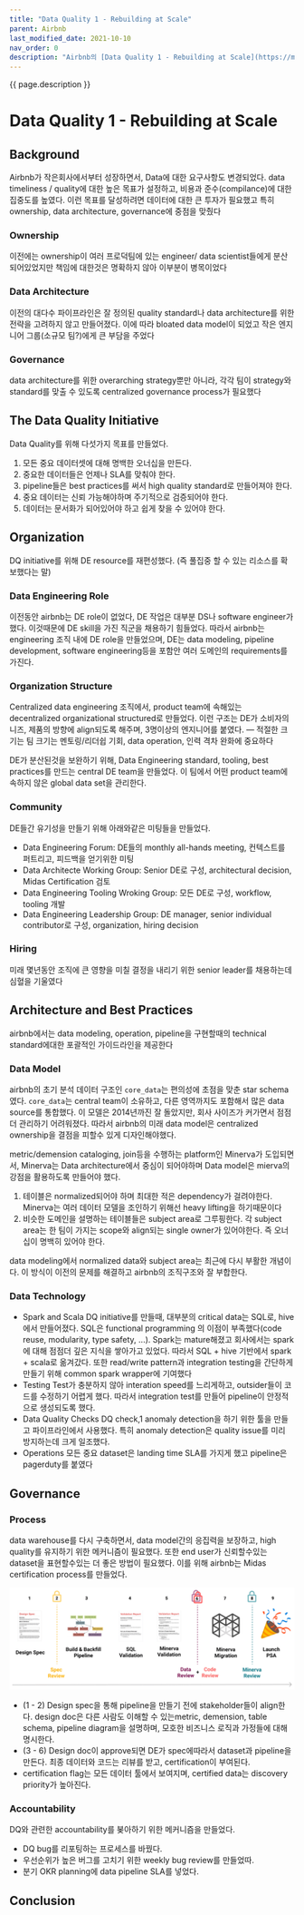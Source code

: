 ```yaml
---
title: "Data Quality 1 - Rebuilding at Scale"
parent: Airbnb
last_modified_date: 2021-10-10
nav_order: 0
description: "Airbnb의 [Data Quality 1 - Rebuilding at Scale](https://medium.com/airbnb-engineering/data-quality-at-airbnb-e582465f3ef7) 을 번역한 글 입니다."
---
```

{{ page.description }}

# Data Quality 1 - Rebuilding at Scale

## Background

Airbnb가 작은회사에서부터 성장하면서, Data에 대한 요구사항도 변경되었다. data timeliness / quality에 대한 높은 목표가 설정하고, 비용과 준수(compilance)에 대한 집중도를 높였다. 이런 목표를 달성하려면  데이터에 대한 큰 투자가 필요했고 특히 ownership, data architecture, governance에 중점을 맞췄다

### Ownership

이전에는 ownership이 여러 프로덕팀에 있는 engineer/ data scientist들에게 분산되어있었지만 책임에 대한것은 명확하지 않아 이부분이 병목이었다

### Data Architecture

이전의 대다수 파이프라인은 잘 정의된 quality standard나 data architecture를 위한 전략을 고려하지 않고 만들어졌다. 이에 따라 bloated data model이 되었고 작은 엔지니어 그룹(소규모 팀?)에게 큰 부담을 주었다

### Governance

data architecture를 위한 overarching strategy뿐만 아니라, 각각 팀이 strategy와 standard를 맞출 수 있도록 centralized governance process가 필요했다

## The Data Quality Initiative

Data Quality를 위해 다섯가지 목표를 만들었다.

1. 모든 중요 데이터셋에 대해 명백한 오너십을 만든다.
2. 중요한 데이터들은 언제나 SLA를 맞춰야 한다.
3. pipeline들은 best practices를 써서 high quality standard로 만들어져야 한다.
4. 중요 데이터는 신뢰 가능해야하며 주기적으로 검증되어야 한다.
5. 데이터는 문서화가 되어있어야 하고 쉽게 찾을 수 있어야 한다.

## Organization

DQ initiative를 위해 DE resource를 재편성했다. (즉 풀집중 할 수 있는 리소스를 확보했다는 말)

### Data Engineering Role

이전동안 airbnb는 DE role이 없었다, DE 작업은 대부분 DS나 software engineer가 했다. 이것때문에 DE skill을 가진 직군을 채용하기 힘들었다. 따라서 airbnb는 engineering 조직 내에 DE role을 만들었으며, DE는 data modeling, pipeline development, software engineering등을 포함안 여러 도메인의 requirements를 가진다.

### Organization Structure

Centralized data engineering 조직에서, product team에 속해있는 decentralized organizational structured로 만들었다. 이런 구조는 DE가 소비자의 니즈, 제품의 방향에 align되도록 해주며, 3명이상의 엔지니어를 붙였다. — 적절한 크기는 팀 크기는 멘토링/리더쉽 기회, data operation, 인력 격차 완화에 중요하다

DE가 분산된것을 보완하기 위해, Data Engineering standard, tooling, best practices를 만드는 central DE team을 만들었다. 이 팀에서 어떤 product team에 속하지 않은 global data set을 관리한다.

### Community

DE들간 유기성을 만들기 위해 아래와같은 미팅들을 만들었다.

- Data Engineering Forum: DE들의 monthly all-hands meeting, 컨텍스트를 퍼트리고, 피드백을 얻기위한 미팅
- Data Architecte Working Group: Senior DE로 구성, architectural decision, Midas Certification 검토
- Data Engineering Tooling Wroking Group: 모든 DE로 구성, workflow, tooling 개발
- Data Engineering Leadership Group: DE manager, senior individual contributor로 구성, organization, hiring decision

### Hiring

미래 몇년동안 조직에 큰 영향을 미칠 결정을 내리기 위한 senior leader를 채용하는데 심혈을 기울였다

## Architecture and Best Practices

airbnb에서는 data modeling, operation, pipeline을 구현할때의 technical standard에대한 포괄적인 가이드라인을 제공한다

### Data Model

airbnb의 초기 분석 데이터 구조인 `core_data`는 편의성에 초점을 맞춘 star schema였다. `core_data`는 central team이 소유하고, 다른 영역까지도 포함해서 많은 data source를 통합했다. 이 모델은 2014년까진 잘 돌았지만, 회사 사이즈가 커가면서 점점더 관리하기 어려워졌다. 따라서 airbnb의 미래 data model은 centralized ownership을 결점을 피할수 있게 디자인해야했다.

metric/demension cataloging, join등을 수행하는 platform인 Minerva가 도입되면서, Minerva는 Data architecture에서 중심이 되어야하며 Data model은 mierva의 강점을 활용하도록 만들어야 했다.

1. 테이블은 normalized되어야 하며 최대한 적은 dependency가 걸려야한다. Minerva는 여러 데이터 모델을 조인하기 위해선 heavy lifting을 하기때문이다
2. 비슷한 도메인을 설명하는 테이블들은 subject area로 그루핑한다. 각 subject area는 한 팀이 가지는 scope와 align되는 single owner가 있어야한다. 즉 오너십이 명백히 있어야 한다.

data modeling에서 normalized data와 subject area는 최근에 다시 부활한 개념이다. 이 방식이 이전의 문제를 해결하고 airbnb의 조직구조와 잘 부합한다.

### Data Technology

- Spark and Scala
DQ initiative를 만들때, 대부분의 critical data는 SQL로, hive에서 만들어졌다. SQL은 functional programming 의 이점이 부족했다(code reuse, modularity, type safety, ...). Spark는 mature해졌고 회사에서는 spark에 대해 점점더 깊은 지식을 쌓아가고 있었다. 따라서 SQL + hive 기반에서 spark + scala로 옮겨갔다. 또한 read/write pattern과 integration testing을 간단하게 만들기 위해 common spark wrapper에 기여했다
- Testing
Test가 충분하지 않아 interation speed를 느리게하고, outsider들이 코드를 수정하기 어렵게 했다. 따라서 integration test를 만들어 pipeline이 안정적으로 생성되도록 했다.
- Data Quality Checks
DQ check,1 anomaly detection을 하기 위한 툴을 만들고 파이프라인에서 사용했다. 특히 anomaly detection은 quality issue를 미리 방지하는데 크게 일조했다.
- Operations
모든 중요 dataset은 landing time SLA를 가지게 했고 pipeline은 pagerduty를 붙였다

## Governance

### Process

data warehouse를 다시 구축하면서, data model간의 응집력을 보장하고, high quality를 유지하기 위한 메커니즘이 필요했다. 또한 end user가 신뢰할수있는 dataset을 표현할수있는 더 좋은 방법이 필요했다. 이를 위해 airbnb는 Midas certification process를 만들었다.

![Diagram of the Midas certification process, described in detail below.](data-quality-1-rebuilding-at-scale/Untitled.png)

- (1 - 2) Design spec을 통해 pipeline을 만들기 전에 stakeholder들이 align한다. design doc은 다른 사람도 이해할 수 있는metric, demension, table schema, pipeline diagram을 설명하며, 모호한 비즈니스 로직과 가정들에 대해 명시한다.
- (3 - 6) Design doc이 approve되면 DE가 spec에따라서 dataset과 pipeline을 만든다. 최종 데이터와 코드는 리뷰를 받고, certification이 부여된다.
- certification flag는 모든 데이터 툴에서 보여지며, certified data는 discovery priority가 높아진다.

### Accountability

DQ와 관련한 accountability를 봊아하기 위한 메커니즘을 만들었다.

- DQ bug를 리포팅하는 프로세스를 바꿨다.
- 우선순위가 높은 버그를 고치기 위한 weekly bug review를 만들었따.
- 분기 OKR planning에 data pipeline SLA를 넣었다.

## Conclusion